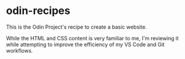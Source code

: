 # odin-recipes

This is the Odin Project's recipe to create a basic website.

While the HTML and CSS content is very familiar to me, I'm reviewing it while attempting to improve the efficiency of my VS Code and Git workflows.